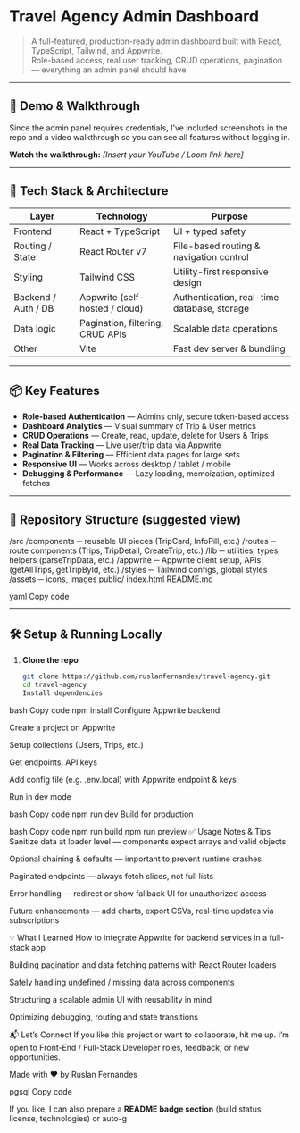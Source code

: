 # Travel Agency Admin Dashboard

> A full-featured, production-ready admin dashboard built with React, TypeScript, Tailwind, and Appwrite.  
> Role-based access, real user tracking, CRUD operations, pagination — everything an admin panel should have.

---

## 🚀 Demo & Walkthrough

Since the admin panel requires credentials, I’ve included screenshots in the repo and a video walkthrough so you can see all features without logging in.

**Watch the walkthrough:** _[Insert your YouTube / Loom link here]_

---

## 🧰 Tech Stack & Architecture

| Layer               | Technology                       | Purpose                                     |
| ------------------- | -------------------------------- | ------------------------------------------- |
| Frontend            | React + TypeScript               | UI + typed safety                           |
| Routing / State     | React Router v7                  | File-based routing & navigation control     |
| Styling             | Tailwind CSS                     | Utility-first responsive design             |
| Backend / Auth / DB | Appwrite (self-hosted / cloud)   | Authentication, real-time database, storage |
| Data logic          | Pagination, filtering, CRUD APIs | Scalable data operations                    |
| Other               | Vite                             | Fast dev server & bundling                  |

---

## 📦 Key Features

- **Role-based Authentication** — Admins only, secure token-based access
- **Dashboard Analytics** — Visual summary of Trip & User metrics
- **CRUD Operations** — Create, read, update, delete for Users & Trips
- **Real Data Tracking** — Live user/trip data via Appwrite
- **Pagination & Filtering** — Efficient data pages for large sets
- **Responsive UI** — Works across desktop / tablet / mobile
- **Debugging & Performance** — Lazy loading, memoization, optimized fetches

---

## 📁 Repository Structure (suggested view)

/src
/components ─ reusable UI pieces (TripCard, InfoPill, etc.)
/routes ─ route components (Trips, TripDetail, CreateTrip, etc.)
/lib ─ utilities, types, helpers (parseTripData, etc.)
/appwrite ─ Appwrite client setup, APIs (getAllTrips, getTripById, etc.)
/styles ─ Tailwind configs, global styles
/assets ─ icons, images
public/
index.html
README.md

yaml
Copy code

---

## 🛠️ Setup & Running Locally

1. **Clone the repo**
   ```bash
   git clone https://github.com/ruslanfernandes/travel-agency.git
   cd travel-agency
   Install dependencies
   ```

bash
Copy code
npm install
Configure Appwrite backend

Create a project on Appwrite

Setup collections (Users, Trips, etc.)

Get endpoints, API keys

Add config file (e.g. .env.local) with Appwrite endpoint & keys

Run in dev mode

bash
Copy code
npm run dev
Build for production

bash
Copy code
npm run build
npm run preview
✅ Usage Notes & Tips
Sanitize data at loader level — components expect arrays and valid objects

Optional chaining & defaults — important to prevent runtime crashes

Paginated endpoints — always fetch slices, not full lists

Error handling — redirect or show fallback UI for unauthorized access

Future enhancements — add charts, export CSVs, real-time updates via subscriptions

💡 What I Learned
How to integrate Appwrite for backend services in a full-stack app

Building pagination and data fetching patterns with React Router loaders

Safely handling undefined / missing data across components

Structuring a scalable admin UI with reusability in mind

Optimizing debugging, routing and state transitions

📬 Let’s Connect
If you like this project or want to collaborate, hit me up.
I’m open to Front-End / Full-Stack Developer roles, feedback, or new opportunities.

Made with ❤️ by Ruslan Fernandes

pgsql
Copy code

If you like, I can also prepare a **README badge section** (build status, license, technologies) or auto-g
